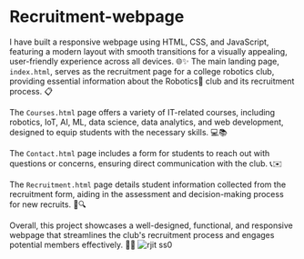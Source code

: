 # Recruitment-webpage
I have built a responsive webpage using HTML, CSS, and JavaScript, featuring a modern layout with smooth transitions for a visually appealing, user-friendly experience across all devices. 🌐✨ The main landing page, `index.html`, serves as the recruitment page for a college robotics club, providing essential information about the Robotics🤖 club and its recruitment process. 📋

The `Courses.html` page offers a variety of IT-related courses, including robotics, IoT, AI, ML, data science, data analytics, and web development, designed to equip students with the necessary skills. 💻📚

The `Contact.html` page includes a form for students to reach out with questions or concerns, ensuring direct communication with the club. 📞✉️

The `Recruitment.html` page details student information collected from the recruitment form, aiding in the assessment and decision-making process for new recruits. 📝🔍

Overall, this project showcases a well-designed, functional, and responsive webpage that streamlines the club's recruitment process and engages potential members effectively. 🚀🎉
![rjit ss0](https://github.com/user-attachments/assets/61095ec6-a134-4a54-83cc-df6317630a9a)
